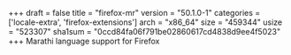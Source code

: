 +++
draft = false
title = "firefox-mr"
version = "50.1.0-1"
categories = ['locale-extra', 'firefox-extensions']
arch = "x86_64"
size = "459344"
usize = "523307"
sha1sum = "0ccd84fa06f791be02860617cd4838d9ee4f5023"
+++
Marathi language support for Firefox